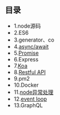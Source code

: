 ## 目录
- 1.node源码
- 2.ES6
- 3.generator、co
- 4.[async/await](https://github.com/aiyajingjing/nodejs-study/blob/master/async/async.md)
- 5.[Promise](https://github.com/aiyajingjing/nodejs-study/blob/master/Promise/promise.md)
- 6.Express
- 7.[Koa](https://github.com/aiyajingjing/nodejs-study/blob/master/Koa/Koa.md)
- 8.[Restful API](https://github.com/aisuhua/restful-api-design-references)
- 9.pm2
- 10.Docker
- 11.[node异常处理](https://github.com/aiyajingjing/nodejs-study/blob/master/Error/error.md)
- 12.[event loop](https://github.com/aiyajingjing/nodejs-study/blob/master/Eventloop/eventloop.md)
- 13.GraphQL

